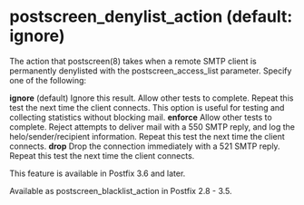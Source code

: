 # postscreen_denylist_action (default: ignore)
 The action that postscreen(8) takes when a remote SMTP client is
permanently denylisted with the postscreen\_access\_list parameter.
Specify one of the following: 



 **ignore** (default) 
 Ignore this result. Allow other tests to complete. Repeat
this test the next time the client connects.
This option is useful for testing and collecting statistics
without blocking mail. 
 **enforce** 
 Allow other tests to complete. Reject attempts to deliver mail
with a 550 SMTP reply, and log the helo/sender/recipient information.
Repeat this test the next time the client connects. 
 **drop** 
 Drop the connection immediately with a 521 SMTP reply. Repeat
this test the next time the client connects. 

 This feature is available in Postfix 3.6 and later. 


 Available as postscreen\_blacklist\_action in Postfix 2.8 - 3.5. 


